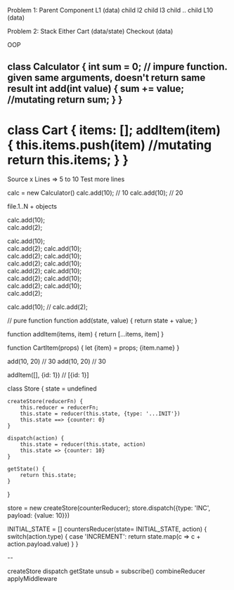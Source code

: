 Problem 1:
    Parent Component L1 (data)
        child l2
            child l3
                child ..
                        child L10 (data)


Problem 2:
    Stack 
        Either
            Cart  (data/state)
            Checkout (data)


OOP

class Calculator {
    int sum = 0;
    // impure function. given same arguments, doesn't return same result
    int add(int value) {
        sum += value; //mutating
        return sum;
    }
}
--
class Cart {
    items: [];
    addItem(item) {
        this.items.push(item) //mutating
        return this.items;
    }
}
========

Source x Lines => 5 to 10 Test more lines

calc = new Calculator()
calc.add(10); // 10
calc.add(10); // 20

file.1..N + objects

calc.add(10);  
calc.add(2); 

calc.add(10);  
calc.add(2); 
calc.add(10);  
calc.add(2); 
calc.add(10);  
calc.add(2); 
calc.add(10);  
calc.add(2); 
calc.add(10);  
calc.add(2); 
calc.add(10);  
calc.add(2); 
calc.add(10);  
calc.add(2); 

calc.add(10);  //
calc.add(2); 

// pure function
function add(state, value) {
    return state + value;
}

function addItem(items, item) {
    return [...items, item]
}

function CartItem(props) {
    let {item} = props;
    <Text> {item.name} </Text>
}


add(10, 20) // 30
add(10, 20) // 30

addItem([], {id: 1}) // [{id: 1}]


class Store {
    state = undefined

    createStore(reducerFn) {
        this.reducer = reducerFn;
        this.state = reducer(this.state, {type: '...INIT'})
        this.state ==> {counter: 0}
    }

    dispatch(action) {
        this.state = reducer(this.state, action)
        this.state => {counter: 10}
    }

    getState() {
        return this.state;
    }
}

store = new createStore(counterReducer);
store.dispatch({type: 'INC', payload: {value: 10}})



INITIAL_STATE = []
countersReducer(state= INITIAL_STATE, action) {
    switch(action.type) {
        case 'INCREMENT':
            return state.map(c => c + action.payload.value)
    }
}

--

createStore
dispatch
getState
unsub = subscribe()
combineReducer
applyMiddleware